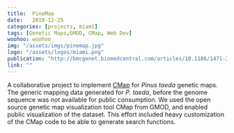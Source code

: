 ```yaml
---
title:  PineMap
date:   2010-12-25
categories: [projects, miami]
tags: [Genetic Maps,GMOD, CMap, Web Dev]
woohoo: woohoo
img: "/assets/imgs/pinemap.jpg"
logo: "/assets/logos/miami.png"
publication: "http://bmcgenet.biomedcentral.com/articles/10.1186/1471-2156-12-17"
link: ""
---
```


A collaborative project to implement <a href="http://gmod.org/wiki/CMap">CMap</a> for <i>Pinus taeda</i> genetic maps.
The generic mapping data generated for <i>P. taeda</i>, before the genome sequence was not available for public consumption.
We used the open source genetic map visualization tool CMap from GMOD, and enabled public visualization of the dataset.
This effort included heavy customization of the CMap code to be able to generate search functions.
